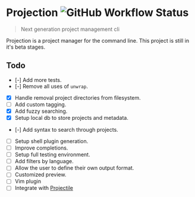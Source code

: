 # Projection ![GitHub Workflow Status](https://img.shields.io/github/workflow/status/brettm12345/projection/Test?label=Tests&logo=github&style=flat-square)

> Next generation project management cli

Projection is a project manager for the command line.
This project is still in it's beta stages.

## Todo

- [-] Add more tests.
- [-] Remove all uses of `unwrap`.
- [x] Handle removal project directories from filesystem.
- [ ] Add custom tagging.
- [x] Add fuzzy searching.
- [x] Setup local db to store projects and metadata.
- [-] Add syntax to search through projects.
- [ ] Setup shell plugin generation.
- [ ] Improve completions.
- [ ] Setup full testing environment.
- [ ] Add filters by language.
- [ ] Allow the user to define their own output format.
- [ ] Customized preview.
- [ ] Vim plugin
- [ ] Integrate with [Projectile](bbatsov/projectile)
